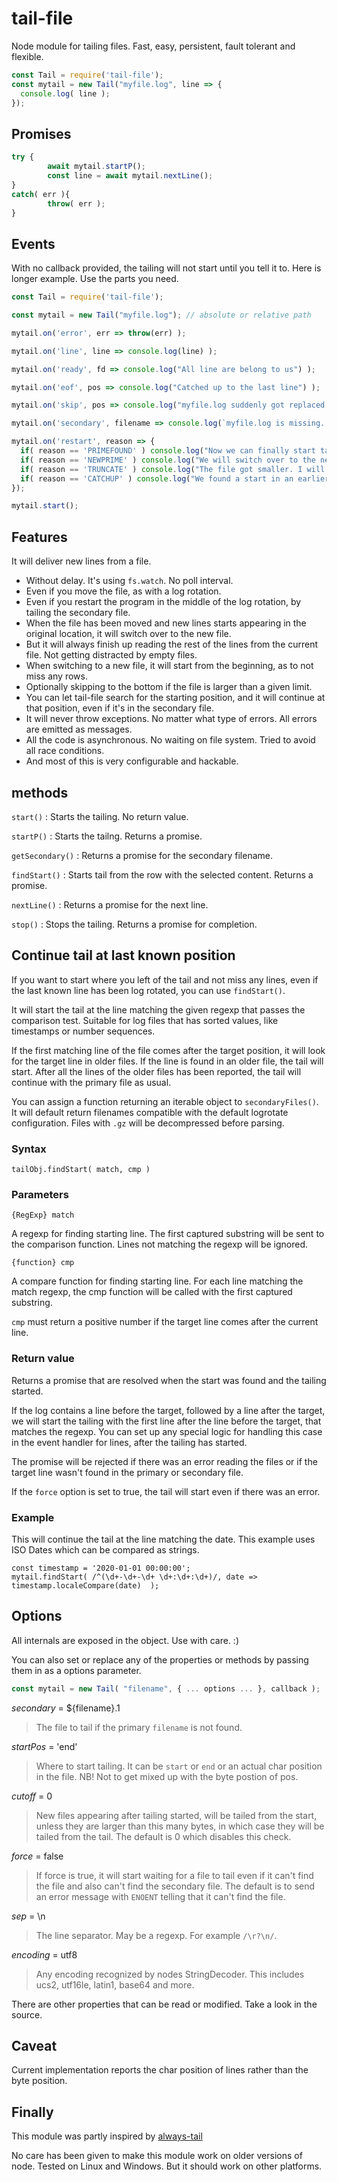 # tail-file
Node module for tailing files. Fast, easy, persistent, fault tolerant and flexible.

```js
const Tail = require('tail-file');
const mytail = new Tail("myfile.log", line => {
  console.log( line );
});
```

## Promises

```js
try {
		await mytail.startP();
		const line = await mytail.nextLine();
}
catch( err ){
		throw( err );
}
```

## Events

With no callback provided, the tailing will not start until you tell it to. Here is longer example. Use the parts you need.

```js
const Tail = require('tail-file');

const mytail = new Tail("myfile.log"); // absolute or relative path

mytail.on('error', err => throw(err) );

mytail.on('line', line => console.log(line) );

mytail.on('ready', fd => console.log("All line are belong to us") );

mytail.on('eof', pos => console.log("Catched up to the last line") );

mytail.on('skip', pos => console.log("myfile.log suddenly got replaced with a large file") );

mytail.on('secondary', filename => console.log(`myfile.log is missing. Tailing ${filename} instead`) );

mytail.on('restart', reason => {
  if( reason == 'PRIMEFOUND' ) console.log("Now we can finally start tailing. File has appeared");
  if( reason == 'NEWPRIME' ) console.log("We will switch over to the new file now");
  if( reason == 'TRUNCATE' ) console.log("The file got smaller. I will go up and continue");
  if( reason == 'CATCHUP' ) console.log("We found a start in an earlier file and are now moving to the next one in the list");
});

mytail.start();
```

## Features

It will deliver new lines from a file.
 * Without delay. It's using `fs.watch`. No poll interval.
 * Even if you move the file, as with a log rotation.
 * Even if you restart the program in the middle of the log rotation, by tailing the secondary file.
 * When the file has been moved and new lines starts appearing in the original location, it will switch over to the new file.
 * But it will always finish up reading the rest of the lines from the current file. Not getting distracted by empty files.
 * When switching to a new file, it will start from the beginning, as to not miss any rows.
 * Optionally skipping to the bottom if the file is larger than a given limit.
 * You can let tail-file search for the starting position, and it will continue at that position, even if it's in the secondary file.
 * It will never throw exceptions. No matter what type of errors. All errors are emitted as messages.
 * All the code is asynchronous. No waiting on file system. Tried to avoid all race conditions.
 * And most of this is very configurable and hackable.


## methods

`start()` : Starts the tailing. No return value.

`startP()` : Starts the tailng. Returns a promise.

`getSecondary()` : Returns a promise for the secondary filename.

`findStart()` : Starts tail from the row with the selected content. Returns a promise.

`nextLine()` : Returns a promise for the next line.

`stop()` : Stops the tailing. Returns a promise for completion.


## Continue tail at last known position

If you want to start where you left of the tail and not miss any lines, even if the last known line has been log rotated, you can use `findStart()`.

It will start the tail at the line matching the given regexp that passes the comparison test. Suitable for log files that has sorted values, like timestamps or number sequences.

If the first matching line of the file comes after the target position, it will look for the target line in older files. If the line is found in an older file, the tail will start. After all the lines of the older files has been reported, the tail will continue with the primary file as usual.

You can assign a function returning an iterable object to `secondaryFiles()`. It will default return filenames compatible with the default logrotate configuration. Files with `.gz` will be decompressed before parsing.

### Syntax
```
tailObj.findStart( match, cmp )
```

### Parameters
    {RegExp} match
A regexp for finding starting line. The first captured substring will be sent to the comparison function. Lines not matching the regexp will be ignored.

    {function} cmp
A compare function for finding starting line. For each line matching the match regexp, the cmp function will be called with the first captured substring.

`cmp` must return a positive number if the target line comes after the current line.

### Return value

Returns a promise that are resolved when the start was found and the tailing started.

If the log contains a line before the target, followed by a line after the target, we will start the tailing with the first line after the line before the target, that matches the regexp. You can set up any special logic for handling this case in the event handler for lines, after the tailing has started.

The promise will be rejected if there was an error reading the files or if the target line wasn't found in the primary or secondary file.

If the `force` option is set to true, the tail will start even if there was an error.

### Example

This will continue the tail at the line matching the date. This example uses ISO Dates which can be compared as strings.

```	
const timestamp = '2020-01-01 00:00:00';
mytail.findStart( /^(\d+-\d+-\d+ \d+:\d+:\d+)/, date => timestamp.localeCompare(date)  );
```

## Options

All internals are exposed in the object. Use with care. :)

You can also set or replace any of the properties or methods by passing them in as a options parameter.


```js
const mytail = new Tail( "filename", { ... options ... }, callback );
```

*secondary* = ${filename}.1
>The file to tail if the primary `filename` is not found. 

*startPos* = 'end'
>Where to start tailing. It can be `start` or `end` or an actual char position in the file. NB! Not to get mixed up with the byte postion of pos.

*cutoff* = 0
>New files appearing after tailing started, will be tailed from the start, unless they are larger than this many bytes, in which case they will be tailed from the tail. The default is 0 which disables this check.

*force* = false
>If force is true, it will start waiting for a file to tail even if it can't find the file and also can't find the secondary file. The default is to send an error message with `ENOENT` telling that it can't find the file.

*sep* = \n
>The line separator. May be a regexp. For example `/\r?\n/`.

*encoding* = utf8
>Any encoding recognized by nodes StringDecoder. This includes ucs2, utf16le, latin1, base64 and more.

There are other properties that can be read or modified. Take a look in the source.

## Caveat

Current implementation reports the char position of lines rather than the byte position.

## Finally

This module was partly inspired by [always-tail](https://github.com/jandre/always-tail)

No care has been given to make this module work on older versions of node. Tested on Linux and Windows. But it should work on other platforms.
